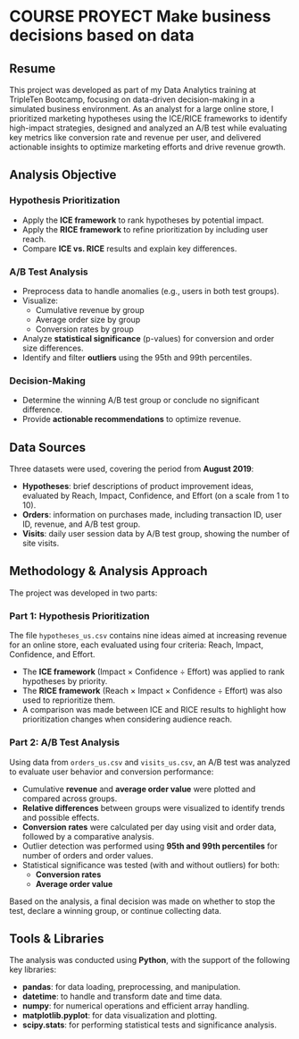 # COURSE PROYECT Make business decisions based on data

## Resume

This project was developed as part of my Data Analytics training at TripleTen Bootcamp, focusing on data-driven decision-making in a simulated business environment. As an analyst for a large online store, I prioritized marketing hypotheses using the ICE/RICE frameworks to identify high-impact strategies, designed and analyzed an A/B test while evaluating key metrics like conversion rate and revenue per user, and delivered actionable insights to optimize marketing efforts and drive revenue growth.

## Analysis Objective

### Hypothesis Prioritization

- Apply the **ICE framework** to rank hypotheses by potential impact.
- Apply the **RICE framework** to refine prioritization by including user reach.
- Compare **ICE vs. RICE** results and explain key differences.

### A/B Test Analysis

- Preprocess data to handle anomalies (e.g., users in both test groups).
- Visualize:
  - Cumulative revenue by group
  - Average order size by group
  - Conversion rates by group
- Analyze **statistical significance** (p-values) for conversion and order size differences.
- Identify and filter **outliers** using the 95th and 99th percentiles.

### Decision-Making

- Determine the winning A/B test group or conclude no significant difference.
- Provide **actionable recommendations** to optimize revenue.

## Data Sources

Three datasets were used, covering the period from **August 2019**:

- **Hypotheses**: brief descriptions of product improvement ideas, evaluated by Reach, Impact, Confidence, and Effort (on a scale from 1 to 10).
- **Orders**: information on purchases made, including transaction ID, user ID, revenue, and A/B test group.
- **Visits**: daily user session data by A/B test group, showing the number of site visits.



## Methodology & Analysis Approach

The project was developed in two parts:

###  Part 1: Hypothesis Prioritization

The file `hypotheses_us.csv` contains nine ideas aimed at increasing revenue for an online store, each evaluated using four criteria: Reach, Impact, Confidence, and Effort.

- The **ICE framework** (Impact × Confidence ÷ Effort) was applied to rank hypotheses by priority.
- The **RICE framework** (Reach × Impact × Confidence ÷ Effort) was also used to reprioritize them.
- A comparison was made between ICE and RICE results to highlight how prioritization changes when considering audience reach.

###  Part 2: A/B Test Analysis

Using data from `orders_us.csv` and `visits_us.csv`, an A/B test was analyzed to evaluate user behavior and conversion performance:

- Cumulative **revenue** and **average order value** were plotted and compared across groups.
- **Relative differences** between groups were visualized to identify trends and possible effects.
- **Conversion rates** were calculated per day using visit and order data, followed by a comparative analysis.
- Outlier detection was performed using **95th and 99th percentiles** for number of orders and order values.
- Statistical significance was tested (with and without outliers) for both:
  - **Conversion rates**
  - **Average order value**

Based on the analysis, a final decision was made on whether to stop the test, declare a winning group, or continue collecting data.

## Tools & Libraries

The analysis was conducted using **Python**, with the support of the following key libraries:

- **pandas**: for data loading, preprocessing, and manipulation.
- **datetime**: to handle and transform date and time data.
- **numpy**: for numerical operations and efficient array handling.
- **matplotlib.pyplot**: for data visualization and plotting.
- **scipy.stats**: for performing statistical tests and significance analysis.
